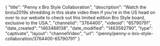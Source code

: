 {
    "title": "Penny x Bro Style Collaboration",
    "description": "Watch the bro\u2019s shredding in this skate video then if you're in the US head on over to our website to check out this limited edition Bro Style board, exclusive to the USA.",
    "channelid": "3764400",
    "videoid": "65790791",
    "date_created": "1463468138",
    "date_modified": "1463592790",
    "type": "captivate",
    "layout": "channelVideo",
    "url": "\/penny\/penny-x-bro-style-collaboration\/3764400-65790791"
}